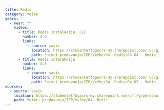 ```yaml
---
title: Redis
category: Vežbe
years:
  - year: ""
    videos:
      - title: Redis instalacija, CLI
        number: 4.4
        links:
          - source: savic
            location: https://studentetfbgacrs-my.sharepoint.com/:v:/g/personal/sa190595d_student_etf_bg_ac_rs/EbfxeFrWMINKs32JNV1jpFoBxHgn3BdowxrCcvdmODPyvg
            path: Snimci predavanja/IEP/Vežbe/04. Redis/04.04 - Redis instalacija, CLI.mp4
      - title: Redis interakcija
        number: 4.5
        links:
          - source: savic
            location: https://studentetfbgacrs-my.sharepoint.com/:v:/g/personal/sa190595d_student_etf_bg_ac_rs/Ebts7szcbEhInK82O_qOSHwBEjfxcti-FJni1MLVMaCSrg
            path: Snimci predavanja/IEP/Vežbe/04. Redis/04.05 - Redis interakcija.mp4
sources:
  - source: savic
    location: https://studentetfbgacrs-my.sharepoint.com/:f:/g/personal/sa190595d_student_etf_bg_ac_rs/Ep3svWC1qbtHpUpNo0IU3BoB9PfCZb_9OMc7qOUhL7jWrA
    path: Snimci predavanja/IEP/Vežbe/04. Redis
---
```



